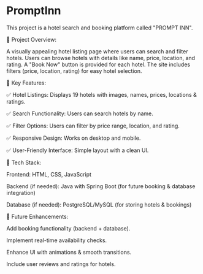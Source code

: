 # PromptInn

This project is a hotel search and booking platform called "PROMPT INN".



📌 Project Overview:


A visually appealing hotel listing page where users can search and filter hotels.
Users can browse hotels with details like name, price, location, and rating.
A "Book Now" button is provided for each hotel.
The site includes filters (price, location, rating) for easy hotel selection.



🔹 Key Features:


✅ Hotel Listings: Displays 19 hotels with images, names, prices, locations & ratings.

✅ Search Functionality: Users can search hotels by name.

✅ Filter Options: Users can filter by price range, location, and rating.

✅ Responsive Design: Works on desktop and mobile.

✅ User-Friendly Interface: Simple layout with a clean UI.




🔹 Tech Stack:


Frontend: HTML, CSS, JavaScript

Backend (if needed): Java with Spring Boot (for future booking & database integration)

Database (if needed): PostgreSQL/MySQL (for storing hotels & bookings)



🚀 Future Enhancements:


Add booking functionality (backend + database).

Implement real-time availability checks.

Enhance UI with animations & smooth transitions.

Include user reviews and ratings for hotels.
